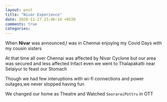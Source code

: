 ```yaml
---
layout: post
title: "Nivar Experience"
date: 2020-11-27 23:46:14 +0530
comments: true
categories: 
---
```

When **Nivar** was announced,I was in Chennai enjoying my Covid Days with my cousin sisters

At that time all over Chennai was affected by Nivar Cyclone but our area was secured and less affected Infact even we went to Thalapakatti near Selaiyur to feast our Stomach

Though we had few interuptions with wi-fi connections and power outages,we never stopped having fun

We changed our home as Theatre and Watched `SooraraiPottru` in OTT